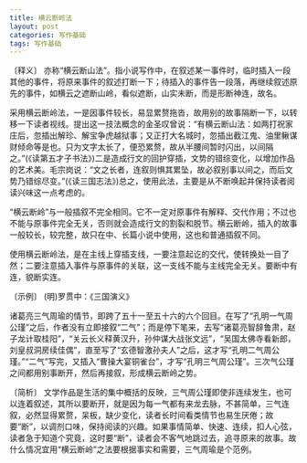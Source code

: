```yaml
---
title: 横云断岭法
layout: post
categories: 写作基础
tags: 写作基础
---
```


〔释义〕 亦称“横云断山法”。指小说写作中，在叙述某一事件时，临时插入一段其他的事件，将原来事件的叙述打断一下；待插入的事件告一段落，再继续叙述原先的事件，如横云之遮断山岭，看似遮断，山实未断，而是形断神连，故名。

采用横云断岭法，一是因事件较长，易显累赘拖沓，故用别的故事隔断一下，以转移一下读者视线。提出这一技法概念的金圣叹曾说：“有横云断山法：如两打祝家庄后，忽插出解珍、解宝争虎越狱事；又正打大名城时，忽插出截江鬼、油里鳅谋财倾命等是也。只为文字太长了，便恐累赘，故从半腰间暂时闪出，以间隔之。”(《读第五才子书法》)二是造成行文的回护穿插，文势的错综变化，以增加作品的艺术美。毛宗岗说：“文之长者，连叙则惧其累坠，故必叙别事以间之，而后文势乃错综尽变。”(《读三国志法》)总之，使用此法，主要是从不断唤起并保持读者阅读兴味这一点考虑的。

“横云断岭”与一般插叙不完全相同。它不一定对原事件有解释、交代作用；不过也不能与原事件完全无关，否则就会造成行文的割裂和脱节。横云断岭，插入的故事一般较长，较完整，故只在中、长篇小说中使用，这也和普通插叙不同。

使用横云断岭法，是在主线上穿插支线，一要注意起讫的交代，使转换处一目了然；二要注意插入事件与原事件的关联，这一支线不能与主线完全无关。要断中有连，貌断实连。

〔示例〕 (明)罗贯中：《三国演义》

诸葛亮三气周瑜的情节，即跨了五十一至五十六的六个回目。在写了“孔明一气周公瑾”之后，作者没有立即接叙“二气”；而是停下笔来，去写“诸葛亮智辞鲁肃，赵子龙计取桂阳”，“关云长义释黄汉升，孙仲谋大战张文远”，“吴国太佛寺看新郎，刘皇叔洞房续佳偶”，直至写了“玄德智激孙夫人”之后，这才写“孔明二气周公瑾。”“二气”写完，又插入“曹操大宴铜雀台”，才写“孔明三气周公瑾”。三次气公瑾之间都用别事断开，然后再接叙，形成横云断岭之势。

〔简析〕 文学作品是生活的集中概括的反映，三气周公瑾即使非连续发生，也可以连着叙述，其所以要断开，就是因为每一气都有来龙去脉，不甚简单，三气连叙，必然显得累赘，呆板，缺少变化，读者长时间看类情节也易生厌倦；故要“断”，以调剂口味，保持阅读的兴趣。如果事情简单、快速、连续，扣人心弦，读者急于知道个究竟，这时要“断”，读者会不客气地跳过去，追寻原来的故事。故什么情况宜用“横云断岭”之法要根据事实和需要，三气周瑜是个范例。 